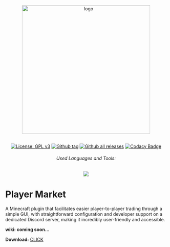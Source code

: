 <div align="center">
  
  <a href="https://github.com/Norbit4/PlayerMarket/" target="_blank" rel="noreferrer"> 
  <img src="https://github.com/user-attachments/assets/4297e35f-8d3f-4d36-aa49-c2a962353586" width=400" alt="logo"/></a>
  <br><br>
  
  [![License: GPL v3](https://img.shields.io/badge/license-GPLv3-orange.svg)](https://github.com/Norbit4/DiscordMc/blob/master/LICENSE)
  [![Github tag](https://badgen.net/github/tag/Norbit4/PlayerMarket)](https://github.com/Norbit4/PlayerMarket/tags/)
  [![Github all releases](https://img.shields.io/github/downloads/Norbit4/PlayerMarket/total.svg)](https://GitHub.com/Norbit4/PlayerMarket/releases/)
  [![Codacy Badge](https://app.codacy.com/project/badge/Grade/0c23b77e9cd8475fa12780c3d5cdbcca)](https://app.codacy.com/gh/Norbit4/PlayerMarket/dashboard?utm_source=gh&utm_medium=referral&utm_content=&utm_campaign=Badge_grade)

  <h6 align="center">Used Languages and Tools:</h6>
  
  <p align="center">
  <a href="https://skillicons.dev">
    <img src="https://skillicons.dev/icons?i=java,mysql,idea"/>
  </a>    
 </p>
</p>
</div> 

<h1 align="left"><b>Player Market</b></h1>

<p align="left">
A Minecraft plugin that facilitates easier player-to-player trading through a simple GUI, with straightforward configuration and developer support on a dedicated Discord server, making it incredibly user-friendly and accessible.

**wiki: coming soon...**

**Download:** [CLICK](https://github.com/Norbit4/PlayerMarket/releases/latest)
